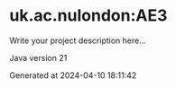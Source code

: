 # uk.ac.nulondon:AE3

Write your project description here...

Java version 21

Generated at 2024-04-10 18:11:42
